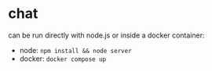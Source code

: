 # chat

can be run directly with node.js or inside a docker container:
- node: `npm install && node server`
- docker: `docker compose up`